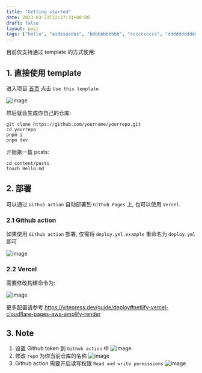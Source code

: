 ```yaml
---
title: "Getting started"
date: 2023-03-23T22:27:31+08:00
draft: false
layout: post
tags: ["hello", "asdasasdas", "bbbbbbbbbbb", "cccccccccc", "ddddddddddddd"]
---
```


目前仅支持通过 template 的方式使用:

## 1. 直接使用 template

进入项目 [首页](https://github.com/fzdwx/vitepress-blog-theme) 点击 `Use this template`

![image](https://user-images.githubusercontent.com/65269574/227681996-3b540a42-cbbd-45d4-ace8-805bc0d587fd.png)

然后就会生成你自己的仓库:

```shell
git clone https://github.com/yourname/yourrepo.git
cd yourrepo
pnpm i
pnpm dev
```

开始第一篇 posts:

```shell
cd content/posts
touch Hello.md
```

## 2. 部署

可以通过 `Github action` 自动部署到 `Github Pages` 上, 也可以使用 `Vercel`.

### 2.1 Github action

如果使用 `Github action` 部署, 仅需将 `deploy.yml.example` 重命名为 `deploy.yml` 即可

![image](https://user-images.githubusercontent.com/65269574/227693247-cd247b3c-bf2d-4ceb-8f8a-9df58c8a4150.png)

### 2.2 Vercel

需要修改构建命令为:

![image](https://user-images.githubusercontent.com/65269574/227693554-f851cf22-dd51-48db-9fd5-d81446227862.png)

更多配置请参考 https://vitepress.dev/guide/deploy#netlify-vercel-cloudflare-pages-aws-amplify-render

## 3. Note

1. 设置 Github token 到 `Github action` 中
   ![image](https://user-images.githubusercontent.com/65269574/227569403-ac21c7fa-ed22-45e2-824d-1fa293ce0ac7.png)
2. 修改 `repo` 为你当前仓库的名称
   ![image](https://user-images.githubusercontent.com/65269574/227692648-79b74a2e-b597-40a3-a7c0-6acc85a75d5a.png)
3. Github action 需要开启读写权限 `Read and write permissions`
   ![image](https://user-images.githubusercontent.com/65269574/227569746-8e615cca-69f4-488c-a1a9-5849eb40327f.png)
